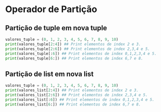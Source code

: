 # Operador de Partição

## Partição de tuple em nova tuple
```python
valores_tuple = (0, 1, 2, 3, 4, 5, 6, 7, 8, 9, 10)
print(valores_tuple[2:4]) ## Print elementos de index 2 e 3.
print(valores_tuple[2:6]) ## Print elementos de index 2,3,4 e 5.
print(valores_tuple[:6]) ## Print elementos de index 0,1,2,3,4 e 5.
print(valores_tuple[6:]) ## Print elementos de index 6,7 e 8.
```

## Partição de list em nova list
```python
valores_tuple = (0, 1, 2, 3, 4, 5, 6, 7, 8, 9, 10)
print(valores_list[2:4]) ## Print elementos de index 2 e 3.
print(valores_list[2:6]) ## Print elementos de index 2,3,4 e 5.
print(valores_list[:6]) ## Print elementos de index 0,1,2,3,4 e 5.
print(valores_list[6:]) ## Print elementos de index 6,7 e 8.
